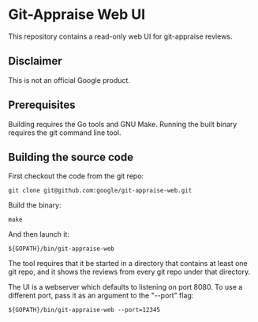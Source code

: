 # Git-Appraise Web UI

This repository contains a read-only web UI for git-appraise reviews.

## Disclaimer

This is not an official Google product.

## Prerequisites

Building requires the Go tools and GNU Make. Running the built binary requires the git command line tool.

## Building the source code

First checkout the code from the git repo:

    git clone git@github.com:google/git-appraise-web.git

Build the binary:

    make

And then launch it:

    ${GOPATH}/bin/git-appraise-web

The tool requires that it be started in a directory that contains at least one git repo, and it shows the
reviews from every git repo under that directory.

The UI is a webserver which defaults to listening on port 8080. To use a different port, pass it as an argument to the "--port" flag:

    ${GOPATH}/bin/git-appraise-web --port=12345
